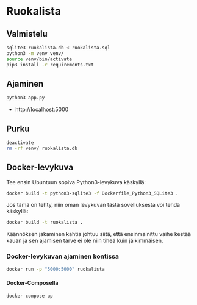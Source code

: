 # Ruokalista

## Valmistelu

```bash
sqlite3 ruokalista.db < ruokalista.sql
python3 -m venv venv/
source venv/bin/activate
pip3 install -r requirements.txt
```
## Ajaminen

```bash
python3 app.py
```

* http://localhost:5000

## Purku

```bash
deactivate
rm -rf venv/ ruokalista.db
```

## Docker-levykuva

Tee ensin Ubuntuun sopiva Python3-levykuva käskyllä:

```bash
docker build -t python3-sqlite3 -f Dockerfile_Python3_SQLite3 .
```

Jos tämä on tehty, niin oman levykuvan tästä sovelluksesta voi tehdä käskyllä:

```bash
docker build -t ruokalista .
```

Käännöksen jakaminen kahtia johtuu siitä, että ensinmainittu vaihe kestää kauan
ja sen ajamisen tarve ei ole niin tiheä kuin jälkimmäisen.

### Docker-levykuvan ajaminen kontissa

```bash
docker run -p "5000:5000" ruokalista
```

#### Docker-Composella

```bash
docker compose up
```